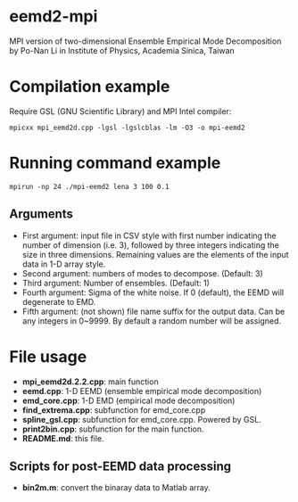 eemd2-mpi
=========

MPI version of two-dimensional Ensemble Empirical Mode Decomposition
by Po-Nan Li in Institute of Physics, Academia Sinica, Taiwan

# Compilation example
Require GSL (GNU Scientific Library) and MPI
Intel compiler:

```
mpicxx mpi_eemd2d.cpp -lgsl -lgslcblas -lm -O3 -o mpi-eemd2
```

# Running command example

```
mpirun -np 24 ./mpi-eemd2 lena 3 100 0.1
```
## Arguments
- First argument: input file in CSV style with first number indicating the number of dimension (i.e. 3), followed by three integers indicating the size in three dimensions. Remaining values are the elements of the input data in 1-D array style.
- Second argument: numbers of modes to decompose. (Default: 3)
- Third argument: Number of ensembles. (Default: 1)
- Fourth argument: Sigma of the white noise. If 0 (default), the EEMD will degenerate to EMD.
- Fifth argument: (not shown) file name suffix for the output data. Can be any integers in 0~9999. By default a random number will be assigned. 

# File usage
- **mpi_eemd2d.2.2.cpp**: main function
- **eemd.cpp**: 1-D EEMD (ensemble empirical mode decomposition) 
- **emd_core.cpp**: 1-D EMD (empirical mode decomposition)
- **find_extrema.cpp**: subfunction for emd_core.cpp
- **spline_gsl.cpp**: subfunction for emd_core.cpp. Powered by GSL.
- **print2bin.cpp**: subfunction for the main function.
- **README.md**: this file.

## Scripts for post-EEMD data processing
- **bin2m.m**: convert the binaray data to Matlab array.

